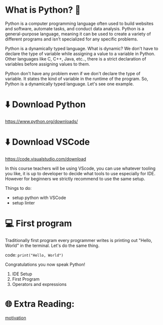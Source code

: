 # What is Python? 🐍 

Python is a computer programming language often used to build websites and software, automate tasks, and conduct data analysis. Python is a general-purpose language, meaning it can be used to create a variety of different programs and isn’t specialized for any specific problems.

Python is a dynamically typed language. What is dynamic? We don't have to declare the type of variable while assigning a value to a variable in Python. Other languages like C, C++, Java, etc.., there is a strict declaration of variables before assigning values to them.

Python don't have any problem even if we don't declare the type of variable. It states the kind of variable in the runtime of the program. So, Python is a dynamically typed language. Let's see one example.


# ⬇️ Download Python

https://www.python.org/downloads/

# ⬇️ Download VSCode

https://code.visualstudio.com/download

In this course teachers will be using VScode, you can use whatever tooling you like, it is up to developer to decide what tools to use especially for IDE. However for beginners we strictly recommend to use the same setup.

Things to do:
* setup python with VSCode
* setup linter


# 💻 First program

Traditionally first program every programmer writes is printing out "Hello, World" in the terminal. Let's do the same thing.

code:
```print("Hello, World")```

Congratulations you now speak Python!

1. IDE Setup
1. First Program
1. Operators and expressions


# 🌐 Extra Reading:

[motivation](https://www.simplilearn.com/tutorials/python-tutorial/why-learn-python#:~:text=Python%20is%20a%20very%20popular,as%20the%20top%20programming%20language.)